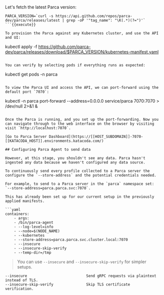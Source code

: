 Let's fetch the latest Parca version:

```
PARCA_VERSION=`curl -s https://api.github.com/repos/parca-dev/parca/releases/latest | grep -oP '"tag_name": "\K(.*)(?=")'`
```{{execute}}

To provision the Parca against any Kubernetes cluster, and use the API and UI:

```
kubectl apply -f https://github.com/parca-dev/parca/releases/download/$PARCA_VERSION/kubernetes-manifest.yaml
```{{execute}}

You can verify by selecting pods if everything runs as expected:

```
kubectl get pods -n parca
```{{execute}}

To view the Parca UI and access the API, we can port-forward using the default port `7070`:

```
kubectl -n parca port-forward --address=0.0.0.0 service/parca 7070:7070 > /dev/null 2>&1 &
```{{execute}}

Once the Parca is running, and you set up the port-forwarding. Now you can navigate through to the web interface on the browser by visiting visit `http://localhost:7070`.

[Go to Parca Server Dashboard](https://[[HOST_SUBDOMAIN]]-7070-[[KATACODA_HOST]].environments.katacoda.com/)

## Configuring Parca Agent to send data

However, at this stage, you shouldn't see any data. Parca hasn't ingested any data because we haven't configured any data source.

To continuously send every profile collected to a Parca server the configure the `--store-address` and the potential credentials needed.

For example, to send to a Parca server in the `parca` namespace set: `--store-address=parca.parca.svc:7070`.

This has already been set up for our current setup in the previously applied manifests.

```yaml
containers:
    - args:
    - /bin/parca-agent
    - --log-level=info
    - --node=$(NODE_NAME)
    - --kubernetes
    - --store-address=parca.parca.svc.cluster.local:7070
    - --insecure
    - --insecure-skip-verify
    - --temp-dir=/tmp
```

> You can use `--insecure` and `--insecure-skip-verify` for simpler setups.

```shell
--insecure                           Send gRPC requests via plaintext instead of TLS.
--insecure-skip-verify               Skip TLS certificate verification.
```

